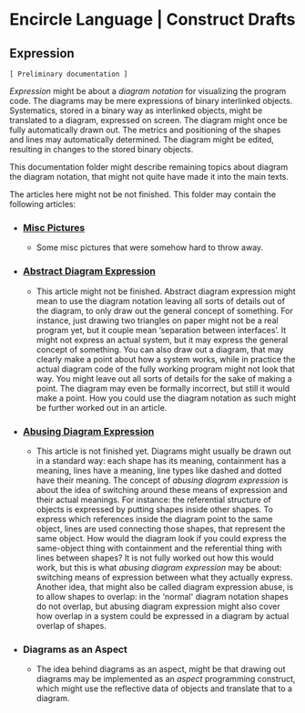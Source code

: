 ﻿Encircle Language | Construct Drafts
====================================

Expression
----------

`[ Preliminary documentation ]`

*Expression* might be about a *diagram notation* for visualizing the program code. The diagrams may be mere expressions of binary interlinked objects. Systematics, stored in a binary way as interlinked objects, might be translated to a diagram, expressed on screen. The diagram might once be fully automatically drawn out. The metrics and positioning of the shapes and lines may automatically determined. The diagram might be edited, resulting in changes to the stored binary objects.

This documentation folder might describe remaining topics about diagram the diagram notation, that might not quite have made it into the main texts.

The articles here might not be not finished. This folder may contain the following articles:

- ### [Misc Pictures](misc-pictures)

    - Some misc pictures that were somehow hard to throw away.

- ### [Abstract Diagram Expression](abstract-diagram-expression.md)

    - This article might not be finished. Abstract diagram expression might mean to use the diagram notation leaving all sorts of details out of the diagram, to only draw out the general concept of something. For instance, just drawing two triangles on paper might not be a real program yet, but it couple mean ‘separation between interfaces’. It might not express an actual system, but it may express the general concept of something. You can also draw out a diagram, that may clearly make a point about how a system works, while in practice the actual diagram code of the fully working program might not look that way. You might leave out all sorts of details for the sake of making a point. The diagram may even be formally incorrect, but still it would make a point. How you could use the diagram notation as such might be further worked out in an article.

- ### [Abusing Diagram Expression](abusing-diagram-expression.md)

    - This article is not finished yet. Diagrams might usually be drawn out in a standard way: each shape has its meaning, containment has a meaning, lines have a meaning, line types like dashed and dotted have their meaning. The concept of *abusing diagram expression* is about the idea of switching around these means of expression and their actual meanings. For instance: the referential structure of objects is expressed by putting shapes inside other shapes. To express which references inside the diagram point to the same object, lines are used connecting those shapes, that represent the same object. How would the diagram look if you could express the same-object thing with containment and the referential thing with lines between shapes? It is not fully worked out how this would work, but this is what *abusing diagram expression* may be about: switching means of expression between what they actually express. Another idea, that might also be called diagram expression abuse, is to allow shapes to overlap: in the 'normal' diagram notation shapes do not overlap, but abusing diagram expression might also cover how overlap in a system could be expressed in a diagram by actual overlap of shapes.

- ### Diagrams as an Aspect

    - The idea behind diagrams as an aspect, might be that drawing out diagrams may be implemented as an *aspect* programming construct, which might use the reflective data of objects and translate that to a diagram.
